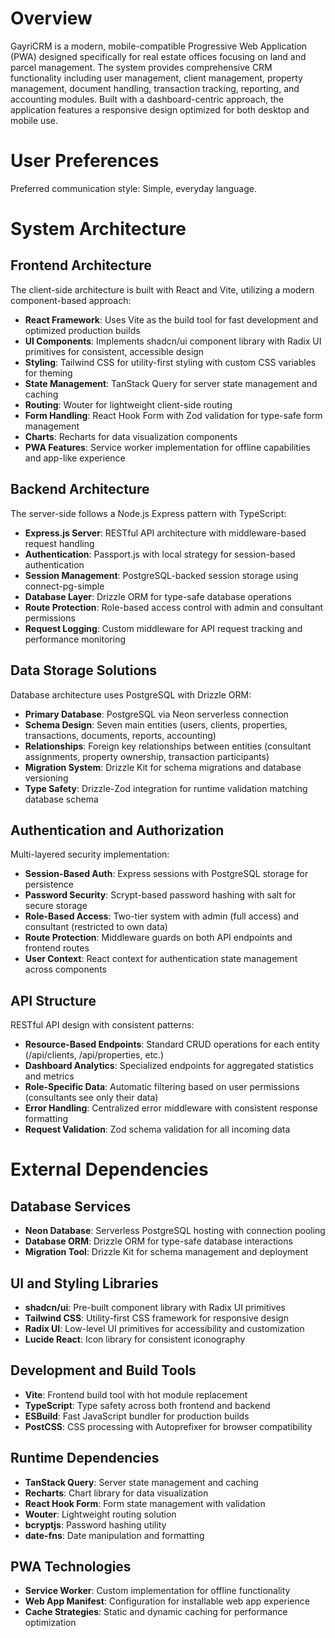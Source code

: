 # Overview

GayriCRM is a modern, mobile-compatible Progressive Web Application (PWA) designed specifically for real estate offices focusing on land and parcel management. The system provides comprehensive CRM functionality including user management, client management, property management, document handling, transaction tracking, reporting, and accounting modules. Built with a dashboard-centric approach, the application features a responsive design optimized for both desktop and mobile use.

# User Preferences

Preferred communication style: Simple, everyday language.

# System Architecture

## Frontend Architecture

The client-side architecture is built with React and Vite, utilizing a modern component-based approach:

- **React Framework**: Uses Vite as the build tool for fast development and optimized production builds
- **UI Components**: Implements shadcn/ui component library with Radix UI primitives for consistent, accessible design
- **Styling**: Tailwind CSS for utility-first styling with custom CSS variables for theming
- **State Management**: TanStack Query for server state management and caching
- **Routing**: Wouter for lightweight client-side routing
- **Form Handling**: React Hook Form with Zod validation for type-safe form management
- **Charts**: Recharts for data visualization components
- **PWA Features**: Service worker implementation for offline capabilities and app-like experience

## Backend Architecture

The server-side follows a Node.js Express pattern with TypeScript:

- **Express.js Server**: RESTful API architecture with middleware-based request handling
- **Authentication**: Passport.js with local strategy for session-based authentication
- **Session Management**: PostgreSQL-backed session storage using connect-pg-simple
- **Database Layer**: Drizzle ORM for type-safe database operations
- **Route Protection**: Role-based access control with admin and consultant permissions
- **Request Logging**: Custom middleware for API request tracking and performance monitoring

## Data Storage Solutions

Database architecture uses PostgreSQL with Drizzle ORM:

- **Primary Database**: PostgreSQL via Neon serverless connection
- **Schema Design**: Seven main entities (users, clients, properties, transactions, documents, reports, accounting)
- **Relationships**: Foreign key relationships between entities (consultant assignments, property ownership, transaction participants)
- **Migration System**: Drizzle Kit for schema migrations and database versioning
- **Type Safety**: Drizzle-Zod integration for runtime validation matching database schema

## Authentication and Authorization

Multi-layered security implementation:

- **Session-Based Auth**: Express sessions with PostgreSQL storage for persistence
- **Password Security**: Scrypt-based password hashing with salt for secure storage
- **Role-Based Access**: Two-tier system with admin (full access) and consultant (restricted to own data)
- **Route Protection**: Middleware guards on both API endpoints and frontend routes
- **User Context**: React context for authentication state management across components

## API Structure

RESTful API design with consistent patterns:

- **Resource-Based Endpoints**: Standard CRUD operations for each entity (/api/clients, /api/properties, etc.)
- **Dashboard Analytics**: Specialized endpoints for aggregated statistics and metrics
- **Role-Specific Data**: Automatic filtering based on user permissions (consultants see only their data)
- **Error Handling**: Centralized error middleware with consistent response formatting
- **Request Validation**: Zod schema validation for all incoming data

# External Dependencies

## Database Services

- **Neon Database**: Serverless PostgreSQL hosting with connection pooling
- **Database ORM**: Drizzle ORM for type-safe database interactions
- **Migration Tool**: Drizzle Kit for schema management and deployment

## UI and Styling Libraries

- **shadcn/ui**: Pre-built component library with Radix UI primitives
- **Tailwind CSS**: Utility-first CSS framework for responsive design
- **Radix UI**: Low-level UI primitives for accessibility and customization
- **Lucide React**: Icon library for consistent iconography

## Development and Build Tools

- **Vite**: Frontend build tool with hot module replacement
- **TypeScript**: Type safety across both frontend and backend
- **ESBuild**: Fast JavaScript bundler for production builds
- **PostCSS**: CSS processing with Autoprefixer for browser compatibility

## Runtime Dependencies

- **TanStack Query**: Server state management and caching
- **Recharts**: Chart library for data visualization
- **React Hook Form**: Form state management with validation
- **Wouter**: Lightweight routing solution
- **bcryptjs**: Password hashing utility
- **date-fns**: Date manipulation and formatting

## PWA Technologies

- **Service Worker**: Custom implementation for offline functionality
- **Web App Manifest**: Configuration for installable web app experience
- **Cache Strategies**: Static and dynamic caching for performance optimization